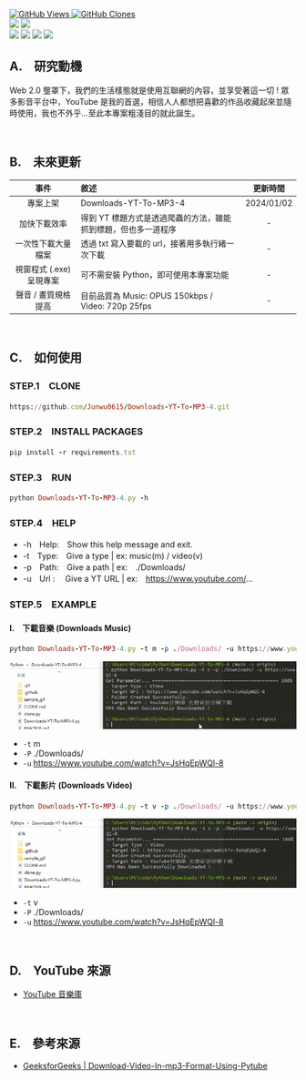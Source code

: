 <a href='https://github.com/Junwu0615/Downloads-YT-To-MP3-4'><img alt='GitHub Views' src='https://views.whatilearened.today/views/github/Junwu0615/Downloads-YT-To-MP3-4.svg'> 
<a href='https://github.com/Junwu0615/Downloads-YT-To-MP3-4'><img alt='GitHub Clones' src='https://img.shields.io/badge/dynamic/json?color=success&label=Clone&query=count&url=https://gist.githubusercontent.com/Junwu0615/acb7aeb93f554e94a7a6db8e909bc0c6/raw/Downloads-YT-To-MP3-4_clone.json&logo=github'> </br>
[![](https://img.shields.io/badge/Project-YouTubeDownloads-blue.svg?style=plastic)](https://github.com/Junwu0615/Downloads-YT-To-MP3-4) 
[![](https://img.shields.io/badge/Language-Python_3.12.0-blue.svg?style=plastic)](https://www.python.org/) </br>
[![](https://img.shields.io/badge/Package-pytube_15.0.0-green.svg?style=plastic)](https://pypi.org/project/pytube/) 
[![](https://img.shields.io/badge/Package-BeautifulSoup_4.12.2-green.svg?style=plastic)](https://pypi.org/project/beautifulsoup4/) 
[![](https://img.shields.io/badge/Package-Requests_2.31.0-green.svg?style=plastic)](https://pypi.org/project/requests/) 
[![](https://img.shields.io/badge/Package-ArgumentParser_1.2.1-green.svg?style=plastic)](https://pypi.org/project/argumentparser/) 


## A.　研究動機
Web 2.0 壟罩下，我們的生活樣態就是使用互聯網的內容，並享受著這一切 ! 眾多影音平台中，YouTube 是我的首選，相信人人都想把喜歡的作品收藏起來並隨時使用，我也不外乎...至此本專案粗淺目的就此誕生。

<br/>

## B.　未來更新
| 事件 | 敘述 | 更新時間 |
| :--: | :-- | :--: |
| 專案上架 | Downloads-YT-To-MP3-4 | 2024/01/02 |
| 加快下載效率 | 得到 YT 標題方式是透過爬蟲的方法，雖能抓到標題，但也多一道程序 | - |
| 一次性下載大量檔案 | 透過 txt 寫入要載的 url，接著用多執行緒一次下載 | - |
| 視窗程式 (.exe) 呈現專案 | 可不需安裝 Python，即可使用本專案功能 | - |
| 聲音 / 畫質規格提高 | 目前品質為 Music: OPUS 150kbps / Video: 720p 25fps | - |

<br/>

## C.　如何使用

### STEP.1　CLONE
```ruby
https://github.com/Junwu0615/Downloads-YT-To-MP3-4.git
```

### STEP.2　INSTALL PACKAGES
```ruby
pip install -r requirements.txt
```

### STEP.3　RUN
```ruby
python Downloads-YT-To-MP3-4.py -h
```

### STEP.4　HELP
- -h　Help:　Show this help message and exit.
- -t　Type:　Give a type | ex: music(m) / video(v)
- -p　Path:　Give a path | ex:　./Downloads/
- -u　Url :　 Give a YT URL | ex:　https://www.youtube.com/...

### STEP.5　EXAMPLE
#### I.　下載音樂 (Downloads Music)
```ruby
python Downloads-YT-To-MP3-4.py -t m -p ./Downloads/ -u https://www.youtube.com/watch?v=JsHqEpWQl-8
```
<img src="https://github.com/Junwu0615/Downloads-YT-To-MP3-4/blob/main/sample_gif/music.gif">

- `-t` m
- `-P` ./Downloads/
- `-u` https://www.youtube.com/watch?v=JsHqEpWQl-8

#### II.　下載影片 (Downloads Video)
```ruby
python Downloads-YT-To-MP3-4.py -t v -p ./Downloads/ -u https://www.youtube.com/watch?v=JsHqEpWQl-8
```
<img src="https://github.com/Junwu0615/Downloads-YT-To-MP3-4/blob/main/sample_gif/video.gif">

- `-t` v
- `-P` ./Downloads/
- `-u` https://www.youtube.com/watch?v=JsHqEpWQl-8

<br/>

## D.　YouTube 來源
- [YouTube 音樂庫](https://www.youtube.com/watch?v=JsHqEpWQl-8)

<br/>

## E.　參考來源
- [GeeksforGeeks | Download-Video-In-mp3-Format-Using-Pytube](https://www.geeksforgeeks.org/download-video-in-mp3-format-using-pytube/)
